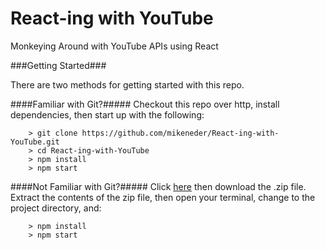 # React-ing with YouTube

Monkeying Around with YouTube APIs using React

###Getting Started###

There are two methods for getting started with this repo.

####Familiar with Git?#####
Checkout this repo over http, install dependencies, then start up with the following:

```
	> git clone https://github.com/mikeneder/React-ing-with-YouTube.git
	> cd React-ing-with-YouTube
	> npm install
	> npm start
```

####Not Familiar with Git?#####
Click [here](https://github.com/mikeneder/React-ing-with-YouTube/releases) then download the .zip file.  Extract the contents of the zip file, then open your terminal, change to the project directory, and:

```
	> npm install
	> npm start
```

